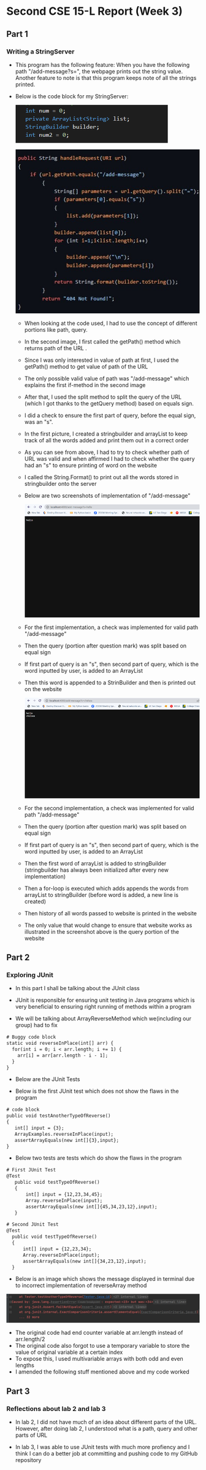 # Second CSE 15-L Report (Week 3)

## Part 1
### Writing a StringServer

* This program has the following feature:
When you have the following path "/add-message?s=<string>", the webpage prints out the string value.
Another feature to note is that this program keeps note of all the strings printed.
  
* Below is the code block for my StringServer:
  
  ![Image](Code1.png)
  
  ![Image](webpagescreenshot.jpg)
  
  * When looking at the code used, I had to use the concept of different portions like path, query.
  
  * In the second image, I first called the getPath() method which returns path of the URL . 
  
  * Since I was only interested in value of path at first, I used the getPath() method to get value of path of the URL
  
  * The only possible valid value of path was "/add-message" which explains the first if-method in the second image
  
  * After that, I used the split method to split the query of the URL (which I got thanks to the getQuery method) based on equals sign.  
  
  * I did a check to ensure the first part of query, before the equal sign, was an "s". 
  
  * In the first picture, I created a stringbuilder and arrayList to keep track of all the words added and print them out in a correct order
  
  * As you can see from above, I had to try to check whether path of URL was valid and when affirmed I had to check whether the query had an "s" to ensure
    printing of word on the website 
  
  * I called the String.Format() to print out all the words stored in stringbuilder onto the server 
  
  * Below are two screenshots of implementation of "/add-message"
  
    ![Image](Screenshot1.png)
  
 
  * For the first implementation, a check was implemented for valid path "/add-message"
  
  * Then the query (portion after question mark) was split based on equal sign
  
  * If first part of query is an "s", then second part of query, which is the word inputted by user, is added to an ArrayList
  
  * Then this word is appended to a StrinBuilder and then is printed out on the website
  
  
    ![Image](Screenshot2.png)
  
  * For the second implementation, a check was implemented for valid path "/add-message"
  
  * Then the query (portion after question mark) was split based on equal sign
  
  * If first part of query is an "s", then second part of query, which is the word inputted by user, is added to an ArrayList
  
  * Then the first word of arrayList is added to stringBuilder (stringbuilder has always been initialized after every new implementation)
  
  * Then a for-loop is executed which adds appends the words from arrayList to stringBuilder (before word is added, a new line is created)
  
  * Then history of all words passed to website is printed in the website
  
  
  
  * The only value that would change to ensure that website works as illustrated in the screenshot above is the query portion of the website
  

## Part 2
### Exploring JUnit
  
 * In this part I shall be talking about the JUnit class
  
 * JUnit is responsible for ensuring unit testing in Java programs which is very beneficial to ensuring right running of methods within a program
  
 * We will be talking about ArrayReverseMethod which we(including our group) had to fix
  
  ```
# Buggy code block
 static void reverseInPlace(int[] arr) {
    for(int i = 0; i < arr.length; i += 1) {
      arr[i] = arr[arr.length - i - 1];
    }
  }
```
 
   * Below are the JUnit Tests
 
* Below is the first JUnit test which does not show the flaws in the program
                                  
 ```
# code block
 public void testAnotherTypeOfReverse()
 {
    int[] input = {3};
    ArrayExamples.reverseInPlace(input);
    assertArrayEquals(new int[]{3},input};                              
 }  
```
                                  
* Below two tests are tests which do show the flaws in the program     
                                  
 ```
# First JUnit Test
@Test
    public void testTypeOfReverse()
    {
        int[] input = {12,23,34,45};
        Array.reverseInPlace(input);
        assertArrayEquals(new int[]{45,34,23,12},input);
    }                               
```
                                  
  ```
# Second JUnit Test
@Test
    public void testTypeOfReverse()
    {
        int[] input = {12,23,34};
        Array.reverseInPlace(input);
        assertArrayEquals(new int[]{34,23,12},input);
    } 
```
                                  
* Below is an image which shows the message displayed in terminal due to incorrect implementation of reverseArray method
                                  
![Image](Exception.jpg)                              

  

                                  
                                  
* The original code had end counter variable at arr.length instead of arr.length/2
* The original code also forgot to use a temporary variable to store the value of original variable at a certain index
* To expose this, I used multivariable arrays with both odd and even lengths
* I amended the following stuff mentioned above and my code worked
                                  
## Part 3
### Reflections about lab 2 and lab 3                              
                                  
 * In lab 2, I did not have much of an idea about different parts of the URL. However, after doing lab 2, I understood what is a path, query and other parts of URL
  
 * In lab 3, I was able to use JUnit tests with much more profiency and I think I can do a better job at committing and pushing code to my GitHub repository 
                                  
                                  

